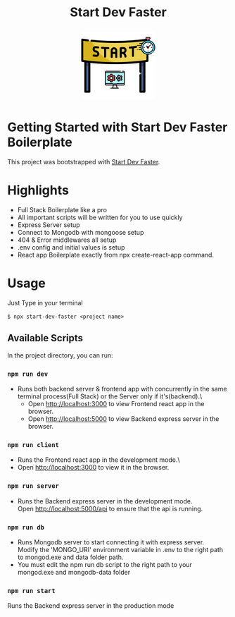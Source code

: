 <h1 align="center">Start Dev Faster
<p align="center"><img src="/images/Logo.png"/></p></h1>


# Getting Started with Start Dev Faster Boilerplate

This project was bootstrapped with [Start Dev Faster](https://github.com/YassinEldeeb/start-dev-faster).

# Highlights

- Full Stack Boilerplate like a pro
- All important scripts will be written for you to use quickly
- Express Server setup
- Connect to Mongodb with mongoose setup
- 404 & Error middlewares all setup
- .env config and initial values is setup
- React app Boilerplate exactly from npx create-react-app command.

# Usage

Just Type in your terminal

```shell
$ npx start-dev-faster <project name>
```

## Available Scripts

In the project directory, you can run:

### `npm run dev`

- Runs both backend server & frontend app with concurrently in the same terminal process(Full Stack) or the Server only if it's(backend).\
  - Open [http://localhost:3000](http://localhost:3000) to view Frontend react app in the browser.
  - Open [http://localhost:5000](http://localhost:5000) to view Backend express server in the browser.

### `npm run client`

- Runs the Frontend react app in the development mode.\
- Open [http://localhost:3000](http://localhost:3000) to view it in the browser.

### `npm run server`

- Runs the Backend express server in the development mode.\
  Open [http://localhost:5000/api](http://localhost:5000/api) to ensure that the api is running.

### `npm run db`

- Runs Mongodb server to start connecting it with express server.\
  Modify the 'MONGO_URI' environment variable in .env to the right path to mongod.exe and data folder path.
- You must edit the npm run db script to the right path to your mongod.exe and mongodb-data folder

### `npm run start`

Runs the Backend express server in the production mode
